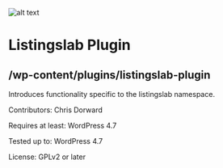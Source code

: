 ![alt text](http://listingslab.com/wp-content/uploads/2017/03/cropped-android-chrome-384x384.png "Listingslab Beaker Logo")
# Listingslab Plugin

## /wp-content/plugins/listingslab-plugin

Introduces functionality specific to the listingslab namespace.

Contributors: Chris Dorward

Requires at least: WordPress 4.7

Tested up to: WordPress 4.7

License: GPLv2 or later
